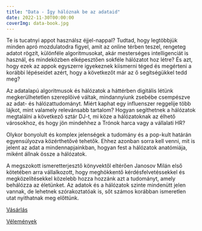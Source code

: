 ```yaml
---
title: "Data - Így hálóznak be az adataid"
date: 2022-11-30T00:00:00
coverImg: data-book.jpg
---
```


Te is tucatnyi appot használsz éjjel-nappal? Tudtad, hogy legtöbbjük minden apró mozdulatodra figyel, amit az online térben teszel, rengeteg adatot rögzít, különféle algoritmusokat, akár mesterséges intelligenciát is használ, és mindeközben elképesztően sokféle hálózatot hoz létre? És azt, hogy ezek az appok egyszerre igyekeznek kiismerni téged és megérteni a korábbi lépéseidet azért, hogy a következőt már az ő segítségükkel tedd meg?
<!--more-->

Az adatalapú algoritmusok és hálózatok a háttérben digitális létünk megkerülhetetlen szereplőivé váltak, mindannyiunk zsebébe csempészve az adat- és hálózattudományt. Miért kaphat egy influenszer reggelije több lájkot, mint valamely relevánsabb tartalom? Hogyan segíthetnek a hálózatok megtalálni a következő sztár DJ-t, mi köze a hálózatoknak az élhető városokhoz, és hogy jön mindehhez a Trónok harca vagy a vállalati HR?

Olykor bonyolult és komplex jelenségek a tudomány és a pop-kult határán egyensúlyozva közérthetővé tehetők. Ehhez azonban sorra kell venni, mit is jelent az adat a mindennapjainkban, hogyan fest a hálózatok anatómiája, miként állnak össze a hálózatok.

A megszokott ismeretterjesztő könyvektől eltérően Janosov Milán első kötetében arra vállalkozott, hogy meghökkentő kérdésfelvetéssekkel és megközelítésekkel közelebb hozza hozzánk azt a tudományt, amely behálózza az életünket. Az adatok és a hálózatok szinte mindenütt jelen vannak, de lehetnek szórakoztatóak is, sőt számos korábban ismeretlen utat nyithatnak meg előttünk.

[Vásárlás](http://openbooks.hu/termek/data)

[Vélemények](https://www.goodreads.com/book/show/196789777-data)

